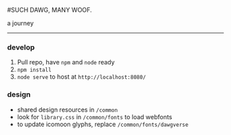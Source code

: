 #SUCH DAWG, MANY WOOF.

a journey

---


### develop
1. Pull repo, have `npm` and `node` ready
2. `npm install`
3. `node serve` to host at `http://localhost:8080/`


### design
* shared design resources in `/common` 
* look for `library.css` in `/common/fonts` to load webfonts
* to update icomoon glyphs, replace `/common/fonts/dawgverse` 
